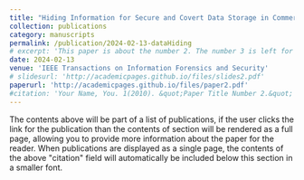 ```yaml
---
title: "Hiding Information for Secure and Covert Data Storage in Commercial ReRAM Chips"
collection: publications
category: manuscripts
permalink: /publication/2024-02-13-dataHiding
# excerpt: 'This paper is about the number 2. The number 3 is left for future work.'
date: 2024-02-13
venue: 'IEEE Transactions on Information Forensics and Security'
# slidesurl: 'http://academicpages.github.io/files/slides2.pdf'
paperurl: 'http://academicpages.github.io/files/paper2.pdf'
#citation: 'Your Name, You. 1(2010). &quot;Paper Title Number 2.&quot; <i>Journal 1</i>. 1(2).'
---
```


The contents above will be part of a list of publications, if the user clicks the link for the publication than the contents of section will be rendered as a full page, allowing you to provide more information about the paper for the reader. When publications are displayed as a single page, the contents of the above "citation" field will automatically be included below this section in a smaller font.
